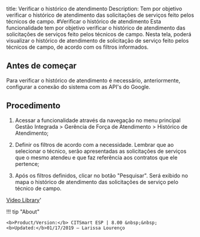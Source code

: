 title: Verificar o histórico de atendimento
Description: Tem por objetivo verificar o histórico de atendimento das solicitações de serviços feito pelos técnicos de campo.
#Verificar o histórico de atendimento
Esta funcionalidade tem por objetivo verificar o histórico de atendimento das solicitações de serviços feito pelos técnicos de campo.
Nesta tela, poderá visualizar o histórico de atendimento de solicitação de serviço feito pelos técnicos de campo, de acordo com os filtros informados.

Antes de começar
----------------

Para verificar o histórico de atendimento é necessário, anteriormente,
configurar a conexão do sistema com as API's do Google.

Procedimento
------------

1.  Acessar a funcionalidade através da navegação no menu principal Gestão
    Integrada \> Gerência de Força de Atendimento \> Histórico de Atendimento;

2.  Definir os filtros de acordo com a necessidade. Lembrar que ao selecionar o
    técnico, serão apresentadas as solicitações de serviços que o mesmo atendeu
    e que faz referência aos contratos que ele pertence;

3.  Após os filtros definidos, clicar no botão "Pesquisar". Será exibido no mapa
    o histórico de atendimento das solicitações de serviço pelo técnico de
    campo.

<i class='fa fa-youtube-play  fa-2x' style='color:#97ce17;vertical-align: middle;'> </i> [Video Library](https://www.youtube.com/playlist?list=PLB5qK2uzf2RNUc7XoNAAOyo3Ex5fKM2db)'

!!! tip "About"  

    <b>Product/Version:</b> CITSmart ESP | 8.00 &nbsp;&nbsp;
    <b>Updated:</b>01/17/2019 – Larissa Lourenço
